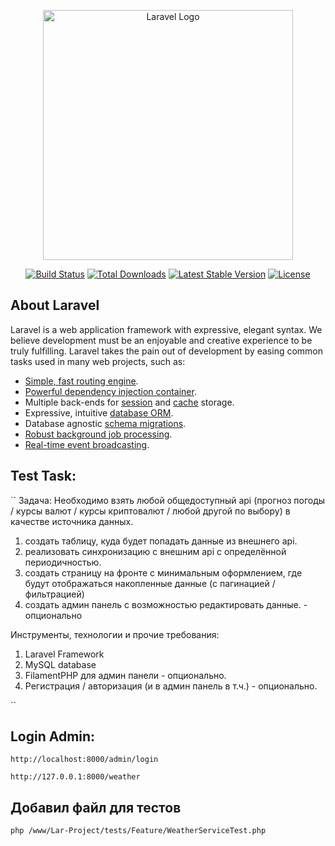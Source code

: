 <p align="center"><a href="https://laravel.com" target="_blank"><img src="https://raw.githubusercontent.com/laravel/art/master/logo-lockup/5%20SVG/2%20CMYK/1%20Full%20Color/laravel-logolockup-cmyk-red.svg" width="400" alt="Laravel Logo"></a></p>

<p align="center">
<a href="https://github.com/laravel/framework/actions"><img src="https://github.com/laravel/framework/workflows/tests/badge.svg" alt="Build Status"></a>
<a href="https://packagist.org/packages/laravel/framework"><img src="https://img.shields.io/packagist/dt/laravel/framework" alt="Total Downloads"></a>
<a href="https://packagist.org/packages/laravel/framework"><img src="https://img.shields.io/packagist/v/laravel/framework" alt="Latest Stable Version"></a>
<a href="https://packagist.org/packages/laravel/framework"><img src="https://img.shields.io/packagist/l/laravel/framework" alt="License"></a>
</p>

## About Laravel

Laravel is a web application framework with expressive, elegant syntax. We believe development must be an enjoyable and creative experience to be truly fulfilling. Laravel takes the pain out of development by easing common tasks used in many web projects, such as:

- [Simple, fast routing engine](https://laravel.com/docs/routing).
- [Powerful dependency injection container](https://laravel.com/docs/container).
- Multiple back-ends for [session](https://laravel.com/docs/session) and [cache](https://laravel.com/docs/cache) storage.
- Expressive, intuitive [database ORM](https://laravel.com/docs/eloquent).
- Database agnostic [schema migrations](https://laravel.com/docs/migrations).
- [Robust background job processing](https://laravel.com/docs/queues).
- [Real-time event broadcasting](https://laravel.com/docs/broadcasting).

## Test Task:
``
Задача:
Необходимо взять любой общедоступный api (прогноз погоды / курсы валют / курсы криптовалют / любой другой по выбору) в качестве источника данных.

1. создать таблицу, куда будет попадать данные из внешнего api.
2. реализовать синхронизацию с внешним api с определённой периодичностью.
3. создать страницу на фронте с минимальным оформлением, где будут отображаться накопленные данные (с пагинацией / фильтрацией)
4. создать админ панель с возможностью редактировать данные. - опционально

Инструменты, технологии и прочие требования:

1. Laravel Framework
2. MySQL database
3. FilamentPHP для админ панели - опционально.
4. Регистрация / авторизация (и в админ панель в т.ч.) - опционально.

``

## Login Admin:
```
http://localhost:8000/admin/login
```

``
http://127.0.0.1:8000/weather
``


## Добавил файл для тестов 
```
php /www/Lar-Project/tests/Feature/WeatherServiceTest.php 
```